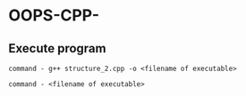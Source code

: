 # OOPS-CPP-

## Execute program

```
command - g++ structure_2.cpp -o <filename of executable>

command - <filename of executable>
```
